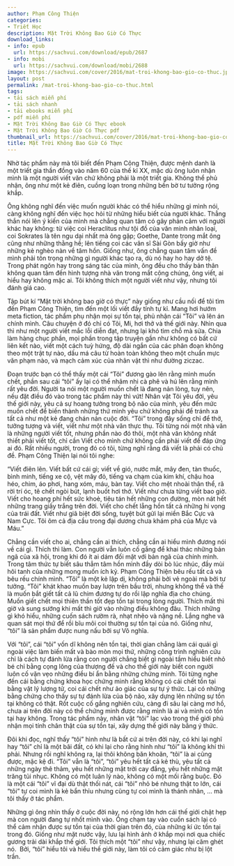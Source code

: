 ```yaml
---
author: Phạm Công Thiện
categories:
- Triết Học
description: Mặt Trời Không Bao Giờ Có Thực
download_links:
- info: epub
  url: https://sachvui.com/download/epub/2687
- info: mobi
  url: https://sachvui.com/download/mobi/2688
image: https://sachvui.com/cover/2016/mat-troi-khong-bao-gio-co-thuc.jpg
layout: post
permalink: /mat-troi-khong-bao-gio-co-thuc.html
tags:
- tải sách miễn phí
- tải sách nhanh
- tải ebooks miễn phí
- pdf miễn phí
- Mặt Trời Không Bao Giờ Có Thực ebook
- Mặt Trời Không Bao Giờ Có Thực pdf
thumbnail_url: https://sachvui.com/cover/2016/mat-troi-khong-bao-gio-co-thuc.jpg
title: Mặt Trời Không Bao Giờ Có Thực
---
```


 <div class="item-desc text-justify"> <p>Nhờ tác phẩm này mà tôi biết đến Phạm Công Thiện, được mệnh danh là một triết gia thần đồng vào năm 60 của thế kỉ XX, mặc dù ông luôn nhận mình là một người viết văn chứ không phải là một triết gia. Không thể phủ nhận, ông như một kẻ điên, cuồng loạn trong những bến bờ tư tưởng rộng khắp.</p><p>Ông không nghĩ đến việc muốn người khác có thể hiểu những gì mình nói, càng không nghĩ đến việc học hỏi từ những hiểu biết của người khác. Thẳng thắn nói lên ý kiến của mình mà chẳng quan tâm có gây phản cảm với người khác hay không: từ việc coi Heraclitus như tội đồ của văn minh nhân loại, coi Sokrates là tên ngu dại nhất mà ông gặp; Goethe, Dante trong mắt ông cũng như những thằng hề; lên tiếng coi các văn sĩ Sài Gòn bấy giờ như những kẻ nghèo nàn về tâm hồn. Giống như, ông chẳng quan tâm vấn đề mình phải tôn trọng những gì người khác tạo ra, dù nó hay ho hay dở tệ. Trong phát ngôn hay trong sáng tác của mình, ông đều cho thấy bản thân không quan tâm đến hình tượng nhà văn trong mắt công chúng, ông viết, ai hiểu hay không mặc ai. Tôi không thích một người viết như vậy, nhưng tôi đánh giá cao.</p><p>Tập bút kí “Mặt trời không bao giờ có thực” này giống như cầu nối để tôi tìm đến Phạm Công Thiện, tìm đến một lối viết đầy tính tự kỉ. Mang hơi hướm meta fiction, tác phẩm phụ nhận mọi sự tồn tại, phủ nhận cái “Tôi” và lên án chính mình. Câu chuyện ở đó chỉ có Tôi, Mi, hơi thở và thế giới này. Nhìn qua thì như một người viết mắc lỗi diễn đạt, nhưng lại khó tìm chỗ mà sửa. Chia làm hàng chục phần, mọi phần trong tập truyện gần như không có bất cứ liên kết nào, viết một cách tuỳ hứng, độ dài ngắn của các phân đoạn không theo một trật tự nào, dấu má câu từ hoàn toàn không theo một chuẩn mực văn phạm nào, và mạch cảm xúc của nhân vật thì như đường ziczac.</p><p>Đoạn trước bạn có thể thấy một cái “Tôi” đương gào lên rằng mình muốn chết, phần sau cái “tôi” ấy lại có thể nhâm nhi cà phê và hú lên rằng mình rất yêu đời. Người ta nói một người muốn chết là đang nản lòng, tuy nên, nếu đặt điều đó vào trong tác phẩm này thì vứt! Nhân vật Tôi yêu đời, yêu thế giới này, yêu cả sự hoang tưởng trong bộ não của mình, yêu đến mức muốn chết để biến thành những thứ mình yêu chứ không phải để tránh xa tất cả như một kẻ đang chán nản cuộc đời. “Tôi” trong đây sống chỉ để thở, tưởng tượng và viết, viết như một nhà văn thực thụ. Tôi từng nói một nhà văn là những người viết tốt, nhưng phần nào đó thôi, một nhà văn không nhất thiết phải viết tốt, chỉ cần Viết cho mình chứ không cần phải viết để đáp ứng ai đó. Rất nhiều người, trong đó có tôi, từng nghĩ rằng đã viết là phải có chủ đề. Phạm Công Thiện lại nói tôi nghe:</p><p>“Viết điên lên. Viết bất cứ cái gì; viết về gió, nước mắt, mây đen, tàn thuốc, bình minh, tiếng xe cộ, vệt mây đỏ, tiếng va chạm của kim khí, chậu hoa héo, chim, áo phơi, hang xóm, máu, bàn tay. Viết cho mệt nhoài thân thể, rã rời trí óc, tê chết ngòi bút, lạnh buốt hơi thở. Viết như chưa từng viết bao giờ. Viết cho hoang phí hết sức khoẻ, tiêu tán hết những con đường, mòn nát hết những trang giấy trắng trên đời. Viết cho chết lẵng hồn tất cả những hi vọng của trái đất. Viết như giã biệt đời sống, tuyệt bút gửi lại miền Bắc Cực và Nam Cực. Tôi ôm cả địa cầu trong đại dương chưa khám phá của Mực và Máu.”</p><p>Chẳng cần viết cho ai, chẳng cần ai thích, chẳng cần ai hiểu mình đương nói về cái gì. Thích thì làm. Con người vẫn luôn cố gắng để khai thác những bản ngã của xã hội, trong khi đó ít ai dám đối mặt với bản ngã của chính mình. Trong tâm thức tự biết sâu thẳm tâm hồn mình đầy dòi bò lúc nhúc, đầy mùi hôi tanh của những mong muốn ích kỷ. Phạm Công Thiện bêu rếu tất cả và bêu rếu chính mình. “Tôi” là một kẻ lập dị, không phải bởi vẻ ngoài mà bởi tư tưởng. “Tôi” khát khao muốn bay lượn trên bầu trời, nhưng không thể và thế là muốn bắt giết tất cả lũ chim đương tự do rồi lập nghĩa địa cho chúng. Muốn giết chết mọi thiên thần tốt đẹp tồn tại trong lòng người. Thích mất thì giờ và sung sướng khi mất thì giờ vào những điều không đâu. Thích những gì khó hiểu, những cuốn sách rườm rà, nhạt nhẽo và nặng nề. Lắng nghe và quan sát mọi thứ để rồi bĩu môi coi thường sự tồn tại của nó. Giống như, “tôi” là sản phẩm được nung nấu bởi sự Vô nghĩa.</p><p>Với “tôi”, cái “tôi” vốn dĩ không nên tồn tại, thời gian chẳng làm cái quái gì ngoài việc làm biến mất và bào mòn mọi thứ, những công trình nghiên cứu chỉ là cách tự đánh lừa rằng con người chẳng biết gì ngoài tầm hiểu biết nhỏ bé chỉ bằng cọng lông của thượng đế và cho thế giới này biết con người luôn cố vặn vẹo những điều bí ẩn bằng những chứng mình. Tôi từng nghe đến cái bằng chứng khoa học chứng minh rằng không có cái chết tồn tại bằng vật lý lượng tử, coi cái chết như ảo giác của sự tự ý thức. Lại có những bằng chứng cho thấy sự tự đánh lừa của bộ não, xây dựng lên những sự tồn tại không có thật. Rốt cuộc cố gắng nghiên cứu, càng đi sâu lại càng mơ hồ, chưa ai trên đời này có thể chứng minh được rằng mình là ai và mình có tồn tại hay không. Trong tác phẩm này, nhân vật “tôi” lạc vào trong thế giới phủ nhận mọi tính chân thật của sự tồn tại, xây dựng thế giới này bằng ý thức.</p><p>Đôi khi đọc, nghĩ thấy “tôi” hình như là bất cứ ai trên đời này, có khi lại nghĩ hay “tôi” chỉ là một bãi đất, có khi lại cho rằng hình như “tôi” là không khí thì phải. Nhưng rồi nghĩ không ra, lại thôi không băn khoăn, “tôi” là ai cũng được, mặc kệ đi. “Tôi” vẫn là “tôi”, “tôi” yêu hết tất cả kẻ thù, yêu tất cả những ngày thê thảm, yêu hết những mặt trời cay đắng, yêu hết những mặt trăng tủi nhục. Không có một luân lý nào, không có một mối rằng buộc. Đó là một cái “tôi” vĩ đại dù thật thối nát, cái “tôi” nhỏ bé nhưng thật to lớn, cái “tôi” tự coi mình là kẻ bẩn thỉu nhưng cũng tự coi mình là thánh nhân, … mà tôi thấy ở tác phẩm.</p><p>Những gì ông nhìn thấy ở cuộc đời này, nó rộng lớn hơn cái thế giới chật hẹp mà con người đang tự nhốt mình vào. Ông chạm tay vào cuốn sách lại có thể cảm nhận được sự tồn tại của thời gian trên đó, của những kí ức tồn tại trong đó. Giống như mặt nước vậy, lưu lại hình ảnh ở khắp mọi nơi qua chiếc gương trải dài khắp thế giới. Tôi thích một “tôi” như vậy, nhưng lại căm ghét nó.  Bởi, “tôi” hiểu tôi và hiểu thế giới này, làm tôi có cảm giác như bị lột trần.</p> </div>
